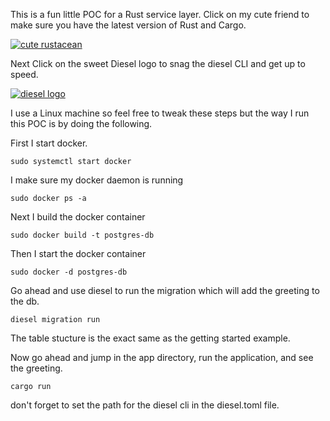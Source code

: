 This is a fun little POC for a Rust service layer. Click on my cute friend to make sure you have the latest version of Rust and Cargo.

[![cute rustacean](https://rustacean.net/assets/corro.svg)](https://www.rust-lang.org/)

Next Click on the sweet Diesel logo to snag the diesel CLI and get up to speed.

[![diesel logo](https://diesel.rs/assets/images/diesel_logo_stacked_black.png)](https://diesel.rs)

I use a Linux machine so feel free to tweak these steps but the way I run this POC is by doing the following.

First I start docker.

`sudo systemctl start docker`

I make sure my docker daemon is running

`sudo docker ps -a`

Next I build the docker container

`sudo docker build -t postgres-db`

Then I start the docker container

`sudo docker -d postgres-db`

Go ahead and use diesel to run the migration which will add the greeting to the db.

`diesel migration run`

The table stucture is the exact same as the getting started example.

Now go ahead and jump in the app directory, run the application, and see the greeting.

`cargo run`

don't forget to set the path for the diesel cli in the diesel.toml file.
